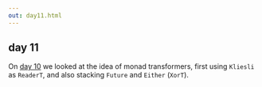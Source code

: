 ```yaml
---
out: day11.html
---
```


  [day10]: day10.html

day 11
------

On [day 10][day10] we looked at the idea of monad transformers, first using `Kliesli` as `ReaderT`,
and also stacking `Future` and `Either` (`XorT`).
